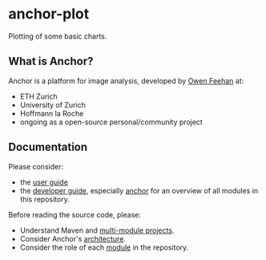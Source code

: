 # anchor-plot

Plotting of some basic charts.

## What is Anchor?

Anchor is a platform for image analysis, developed by [Owen Feehan](http://www.owenfeehan.com) at:

* ETH Zurich
* University of Zurich
* Hoffmann la Roche
* ongoing as a open-source personal/community project

## Documentation

Please consider:

* the [user guide](https://www.anchoranalysis.org/user_guide.html)
* the [developer guide](https://www.anchoranalysis.org/developer_guide.html), especially [anchor](https://www.anchoranalysis.org/developer_guide_repositories_anchor.html) for an overview of all modules in this repository.

Before reading the source code, please:

* Understand Maven and [multi-module projects](https://www.anchoranalysis.org/developer_guide_environment_maven.html).
* Consider Anchor's [architecture](https://www.anchoranalysis.org/developer_guide_architecture_overview.html).
* Consider the role of each [module](https://www.anchoranalysis.org/developer_guide_repositories_anchor.html) in the repository.